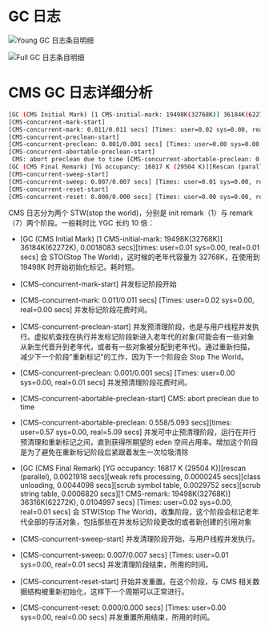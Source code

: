 # GC 日志

![Young GC 日志条目明细](https://s1.ax1x.com/2020/11/11/BXGVFs.png)

![Full GC 日志条目明细](https://s1.ax1x.com/2020/11/11/BXGlmF.png)

# CMS GC 日志详细分析

```sh
[GC (CMS Initial Mark) [1 CMS-initial-mark: 19498K(32768K)] 36184K(62272K), 0.0018083 secs] [Times: user=0.01 sys=0.00, real=0.01 secs]
[CMS-concurrent-mark-start]
[CMS-concurrent-mark: 0.011/0.011 secs] [Times: user=0.02 sys=0.00, real=0.00 secs]
[CMS-concurrent-preclean-start]
[CMS-concurrent-preclean: 0.001/0.001 secs] [Times: user=0.00 sys=0.00, real=0.01 secs]
[CMS-concurrent-abortable-preclean-start]
 CMS: abort preclean due to time [CMS-concurrent-abortable-preclean: 0.558/5.093 secs] [Times: user=0.57 sys=0.00, real=5.09 secs]
[GC (CMS Final Remark) [YG occupancy: 16817 K (29504 K)][Rescan (parallel), 0.0021918 secs][weak refs processing, 0.0000245 secs][class unloading, 0.0044098 secs][scrub symbol table, 0.0029752 secs][scrub string table, 0.0006820 secs][1 CMS-remark: 19498K(32768K)] 36316K(62272K), 0.0104997 secs] [Times: user=0.02 sys=0.00, real=0.01 secs]
[CMS-concurrent-sweep-start]
[CMS-concurrent-sweep: 0.007/0.007 secs] [Times: user=0.01 sys=0.00, real=0.01 secs]
[CMS-concurrent-reset-start]
[CMS-concurrent-reset: 0.000/0.000 secs] [Times: user=0.00 sys=0.00, real=0.00 secs]
```

CMS 日志分为两个 STW(stop the world)，分别是 init remark（1）与 remark（7）两个阶段。一般耗时比 YGC 长约 10 倍：

- [GC (CMS Initial Mark) [1 CMS-initial-mark: 19498K(32768K)] 36184K(62272K), 0.0018083 secs][times: user=0.01 sys=0.00, real=0.01 secs] 会 STO(Stop The World)，这时候的老年代容量为 32768K，在使用到 19498K 时开始初始化标记。耗时短。

- [CMS-concurrent-mark-start] 并发标记阶段开始

- [CMS-concurrent-mark: 0.011/0.011 secs] [Times: user=0.02 sys=0.00, real=0.00 secs] 并发标记阶段花费时间。

- [CMS-concurrent-preclean-start] 并发预清理阶段，也是与用户线程并发执行。虚拟机查找在执行并发标记阶段新进入老年代的对象(可能会有一些对象从新生代晋升到老年代，或者有一些对象被分配到老年代)。通过重新扫描，减少下一个阶段”重新标记”的工作，因为下一个阶段会 Stop The World。

- [CMS-concurrent-preclean: 0.001/0.001 secs] [Times: user=0.00 sys=0.00, real=0.01 secs]
  并发预清理阶段花费时间。

- [CMS-concurrent-abortable-preclean-start] CMS: abort preclean due to time

- [CMS-concurrent-abortable-preclean: 0.558/5.093 secs][times: user=0.57 sys=0.00, real=5.09 secs] 并发可中止预清理阶段，运行在并行预清理和重新标记之间，直到获得所期望的 eden 空间占用率。增加这个阶段是为了避免在重新标记阶段后紧跟着发生一次垃圾清除

- [GC (CMS Final Remark) [YG occupancy: 16817 K (29504 K)][rescan (parallel), 0.0021918 secs][weak refs processing, 0.0000245 secs][class unloading, 0.0044098 secs][scrub symbol table, 0.0029752 secs][scrub string table, 0.0006820 secs][1 CMS-remark: 19498K(32768K)] 36316K(62272K), 0.0104997 secs] [Times: user=0.02 sys=0.00, real=0.01 secs] 会 STW(Stop The World)，收集阶段，这个阶段会标记老年代全部的存活对象，包括那些在并发标记阶段更改的或者新创建的引用对象

- [CMS-concurrent-sweep-start] 并发清理阶段开始，与用户线程并发执行。

- [CMS-concurrent-sweep: 0.007/0.007 secs] [Times: user=0.01 sys=0.00, real=0.01 secs] 并发清理阶段结束，所用的时间。

- [CMS-concurrent-reset-start] 开始并发重置。在这个阶段，与 CMS 相关数据结构被重新初始化，这样下一个周期可以正常进行。

- [CMS-concurrent-reset: 0.000/0.000 secs] [Times: user=0.00 sys=0.00, real=0.00 secs] 并发重置所用结束，所用的时间。
